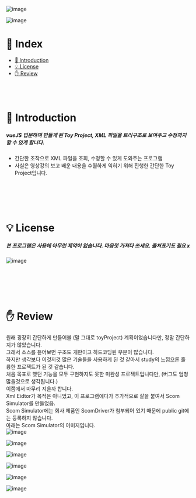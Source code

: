![image](https://user-images.githubusercontent.com/78777059/161460749-169bce33-e5de-4fe3-93d2-47d6ee7950e5.png)

![image](https://user-images.githubusercontent.com/78777059/161455962-4ebf712a-c428-40cb-88bc-60d9b510b403.png)

# 📌 Index
* [📖 Introduction](#-introduction)
* [💡 License](#-license)
* [✋ Review](#-review)
<br/><br/><br/><br/>

# 📖 Introduction
##### vueJS 입문하며 만들게 된 Toy Project, XML 파일을 트리구조로 보여주고 수정까지 할 수 있게 합니다.
* 간단한 조작으로 XML 파일을 조회, 수정할 수 있게 도와주는 프로그램
* 사실은 영상강의 보고 배운 내용을 수월하게 익히기 위해 진행한 간단한 Toy Project입니다.
<br/><br/><br/><br/><br/><br/>

# 💡 License
##### 본 프로그램은 사용에 아무런 제약이 없습니다. 마음껏 가져다 쓰세요. 출처표기도 필요 x
![image](https://user-images.githubusercontent.com/78777059/161460121-0ff060da-5c37-4c9b-851d-1be9c6099292.png)
<br/><br/><br/><br/><br/><br/>

# ✋ Review  
원래 굉장히 간단하게 만들어볼 (말 그대로 toyProject) 계획이었습니다만, 정말 간단하지가 않았습니다.  
그래서 소스를 뜯어보면 구조도 개판이고 하드코딩된 부분이 많습니다.  
하지만 생각보다 이것저것 많은 기술들을 사용하게 된 것 같아서 study의 느낌으론 훌륭한 프로젝트가 된 것 같습니다.  
처음 목표로 했던 기능을 모두 구현하지도 못한 미완성 프로젝트입니다만, (버그도 엄청 많을것으로 생각됩니다.)  
이쯤에서 마무리 지을까 합니다.  
Xml Eidtor가 목적은 아니었고, 이 프로그램에다가 추가적으로 살을 붙여서 Scom Simulator를 만들었음.  
Scom Simulator에는 회사 제품인 ScomDriver가 첨부되어 있기 때문에 public git에는 등록하지 않습니다.  
아래는 Scom Simulator의 이미지입니다.  
![image](https://user-images.githubusercontent.com/78777059/161459759-db08cfcb-05c6-4e2b-9b5f-83ead1999532.png)

![image](https://user-images.githubusercontent.com/78777059/161459778-a34c4a4b-b2c9-4945-8695-6e689ceb8b6f.png)

![image](https://user-images.githubusercontent.com/78777059/161459790-4ad298dc-1ab6-484f-b139-6eb3f13c8221.png)

![image](https://user-images.githubusercontent.com/78777059/161459798-46f073b5-84a6-4525-b5f4-4735c5dd45c2.png)

![image](https://user-images.githubusercontent.com/78777059/161459807-32fa6a16-48b6-4095-8ecd-0765b60483fe.png)

![image](https://user-images.githubusercontent.com/78777059/161459816-018c124f-ce09-4f59-9b22-0c3980d21f1e.png)
